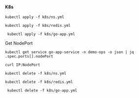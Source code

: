 #### K8s

``` kubectl apply -f k8s/ns.yml ```

``` kubectl apply -f k8s/redis.yml ```

``` kubectl apply -f k8s/go-app.yml```

Get NodePort 

``` kubectl get service go-app-service -n demo-ops -o json | jq .spec.ports[].nodePort ```

``` curl IP:NodePort ```

``` kubectl delete -f k8s/ns.yml ```

``` kubectl delete -f k8s/redis.yml ```

``` kubectl delete -f k8s/go-app.yml```
